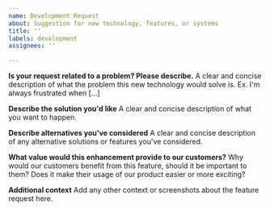 ```yaml
---
name: Development Request
about: Suggestion for new technology, features, or systems
title: ''
labels: development
assignees: ''

---
```


**Is your request related to a problem? Please describe.**
A clear and concise description of what the problem this new technology would solve is. Ex. I'm always frustrated when [...]

**Describe the solution you'd like**
A clear and concise description of what you want to happen.

**Describe alternatives you've considered**
A clear and concise description of any alternative solutions or features you've considered.

**What value would this enhancement provide to our customers?**
Why would our customers benefit from this feature, should it be important to them? Does it make their usage of our product easier or more exciting?

**Additional context**
Add any other context or screenshots about the feature request here.
